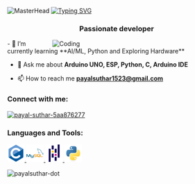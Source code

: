 ![MasterHead](https://user-images.githubusercontent.com/74038190/225813708-98b745f2-7d22-48cf-9150-083f1b00d6c9.gif)
<a href="https://git.io/typing-svg"><img src="https://readme-typing-svg.demolab.com?font=Pacifico&pause=1000&color=F7A400&center=true&random=false&width=435&lines=Hi%2C+I+am+Payal+Suthar" alt="Typing SVG" /></a>
<h3 align="center">Passionate developer</h3>
<img align="right" alt="Coding" width="400" src=https://user-images.githubusercontent.com/74038190/212741999-016fddbd-617a-4448-8042-0ecf907aea25.gif>
- 🌱 I’m currently learning **AI/ML, Python and Exploring Hardware**

- 💬 Ask me about **Arduino UNO, ESP, Python, C, Arduino IDE**

- 📫 How to reach me **payalsuthar1523@gmail.com**

<h3 align="left">Connect with me:</h3>
<p align="left">
<a href="https://linkedin.com/in/payal-suthar-5aa876277" target="blank"><img align="center" src="https://raw.githubusercontent.com/rahuldkjain/github-profile-readme-generator/master/src/images/icons/Social/linked-in-alt.svg" alt="payal-suthar-5aa876277" height="30" width="40" /></a>
</p>

<h3 align="left">Languages and Tools:</h3>
<p align="left"> <a href="https://www.cprogramming.com/" target="_blank" rel="noreferrer"> <img src="https://raw.githubusercontent.com/devicons/devicon/master/icons/c/c-original.svg" alt="c" width="40" height="40"/> </a> <a href="https://www.mysql.com/" target="_blank" rel="noreferrer"> <img src="https://raw.githubusercontent.com/devicons/devicon/master/icons/mysql/mysql-original-wordmark.svg" alt="mysql" width="40" height="40"/> </a> <a href="https://pandas.pydata.org/" target="_blank" rel="noreferrer"> <img src="https://raw.githubusercontent.com/devicons/devicon/2ae2a900d2f041da66e950e4d48052658d850630/icons/pandas/pandas-original.svg" alt="pandas" width="40" height="40"/> </a> <a href="https://www.python.org" target="_blank" rel="noreferrer"> <img src="https://raw.githubusercontent.com/devicons/devicon/master/icons/python/python-original.svg" alt="python" width="40" height="40"/> </a> </p>

<p><img align="center" src="https://github-readme-stats.vercel.app/api/top-langs?username=payalsuthar-dot&show_icons=true&locale=en&layout=compact" alt="payalsuthar-dot" /></p>

